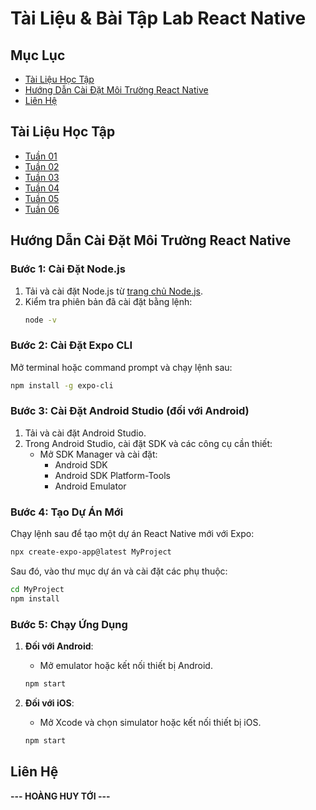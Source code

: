 # Tài Liệu & Bài Tập Lab React Native

## Mục Lục

- [Tài Liệu Học Tập](#tài-liệu-học-tập)
- [Hướng Dẫn Cài Đặt Môi Trường React Native](#hướng-dẫn-cài-đặt-môi-trường-react-native)
- [Liên Hệ](#liên-hệ)

## Tài Liệu Học Tập

- [Tuần 01](https://github.com/hoanghuytoi/HoangHuyToi_21004305_THNhom3_ReactNative/tree/main/Tuan01)
- [Tuần 02](https://github.com/hoanghuytoi/HoangHuyToi_21004305_THNhom3_ReactNative/tree/main/Tuan02)
- [Tuần 03](https://github.com/hoanghuytoi/HoangHuyToi_21004305_THNhom3_ReactNative/tree/main/Tuan03)
- [Tuần 04](https://github.com/hoanghuytoi/HoangHuyToi_21004305_THNhom3_ReactNative/tree/main/Tuan04)
- [Tuần 05](https://github.com/hoanghuytoi/HoangHuyToi_21004305_THNhom3_ReactNative/tree/main/Tuan05)
- [Tuần 06](https://github.com/hoanghuytoi/HoangHuyToi_21004305_THNhom3_ReactNative/tree/main/Tuan06)

## Hướng Dẫn Cài Đặt Môi Trường React Native

### Bước 1: Cài Đặt Node.js

1. Tải và cài đặt Node.js từ [trang chủ Node.js](https://nodejs.org/).
2. Kiểm tra phiên bản đã cài đặt bằng lệnh:
   ```bash
   node -v
   ```

### Bước 2: Cài Đặt Expo CLI

Mở terminal hoặc command prompt và chạy lệnh sau:
```bash
npm install -g expo-cli
```

### Bước 3: Cài Đặt Android Studio (đối với Android)

1. Tải và cài đặt Android Studio.
2. Trong Android Studio, cài đặt SDK và các công cụ cần thiết:
   - Mở SDK Manager và cài đặt:
     - Android SDK
     - Android SDK Platform-Tools
     - Android Emulator

### Bước 4: Tạo Dự Án Mới

Chạy lệnh sau để tạo một dự án React Native mới với Expo:
```bash
npx create-expo-app@latest MyProject
```
Sau đó, vào thư mục dự án và cài đặt các phụ thuộc:
```bash
cd MyProject
npm install
```

### Bước 5: Chạy Ứng Dụng

1. **Đối với Android**:
   - Mở emulator hoặc kết nối thiết bị Android.
   ```bash
   npm start
   ```

2. **Đối với iOS**:
   - Mở Xcode và chọn simulator hoặc kết nối thiết bị iOS.
   ```bash
   npm start
   ```

## Liên Hệ

**--- HOÀNG HUY TỚI ---**
